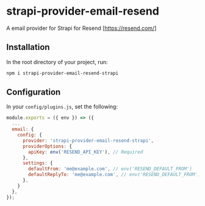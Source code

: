 # strapi-provider-email-resend

A email provider for Strapi for Resend [https://resend.com/]

## Installation

In the root directory of your project, run:

```bash
npm i strapi-provider-email-resend-strapi
```

## Configuration

In your `config/plugins.js`, set the following:

```javascript
module.exports = ({ env }) => ({
  ...
  email: {
    config: {
      provider: 'strapi-provider-email-resend-strapi',
      providerOptions: {
        apiKey: env('RESEND_API_KEY'), // Required
      },
      settings: {
        defaultFrom: 'me@example.com', // env('RESEND_DEFAULT_FROM')
        defaultReplyTo: 'me@example.com', // env('RESEND_DEFAULT_FROM')
      },
    }
  },
});
```
